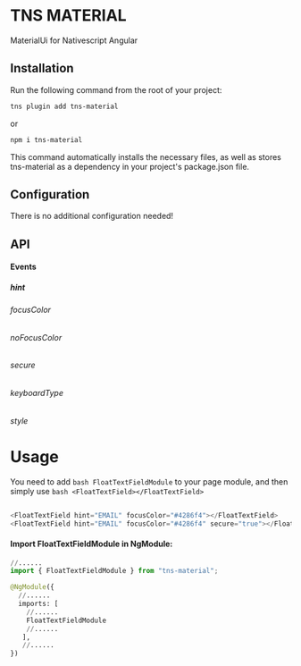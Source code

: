 # TNS MATERIAL

MaterialUi for Nativescript Angular

## Installation

Run the following command from the root of your project:

```bash
tns plugin add tns-material
```

or

```bash
npm i tns-material
```

This command automatically installs the necessary files, as well as stores tns-material as a dependency in your project's package.json file.

## Configuration

There is no additional configuration needed!

## API

#### Events

##### hint

###### focusColor

###### noFocusColor

###### secure

###### keyboardType

###### style

# Usage

You need to add `bash FloatTextFieldModule` to your page module, and then simply use `bash <FloatTextField></FloatTextField>`

```python

<FloatTextField hint="EMAIL" focusColor="#4286f4"></FloatTextField>
<FloatTextField hint="EMAIL" focusColor="#4286f4" secure="true"></FloatTextField>

```

#### Import FloatTextFieldModule in NgModule:

```python
//......
import { FloatTextFieldModule } from "tns-material";

@NgModule({
  //......
  imports: [
    //......
    FloatTextFieldModule
    //......
   ],
   //......
})
```
